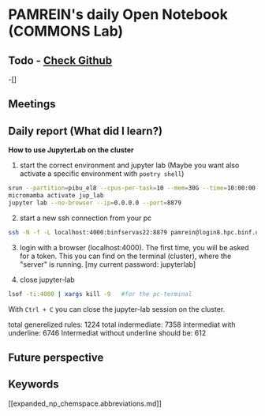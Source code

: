 
# PAMREIN's daily Open Notebook (COMMONS Lab)

## Todo - [Check Github](https://github.com/orgs/commons-research/projects/2/views/1)
-[]


## Meetings



## Daily report (What did I learn?)

**How to use JupyterLab on the cluster**  
1. start the correct environment and jupyter lab (Maybe you want also activate a specific environment with `poetry shell`)
```bash
srun --partition=pibu_el8 --cpus-per-task=10 --mem=30G --time=10:00:00 --pty /bin/bashun
micromamba activate jup_lab
jupyter lab --no-browser --ip=0.0.0.0 --port=8879
```

2. start a new ssh connection from your pc
```bash
ssh -N -f -L localhost:4000:binfservas22:8879 pamrein@login8.hpc.binf.unibe.ch
```

3. login with a browser (localhost:4000). The first time, you will be asked for a token. This you can find on the terminal (cluster), where the "server" is running. [my current password: jupyterlab]


4. close jupyter-lab
```bash
lsof -ti:4000 | xargs kill -9   #for the pc-terminal
```
With `Ctrl + C` you can close the jupyter-lab session on the cluster.


total generelized rules: 1224
total indermediate: 7358
intermediat with underline: 6746
Intermediat without underline should be: 612


## Future perspective



## Keywords
[[expanded_np_chemspace.abbreviations.md]]
